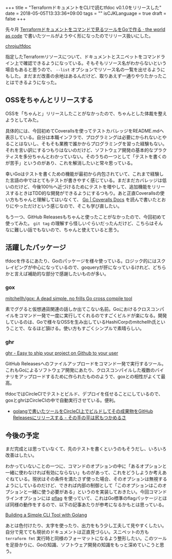 +++
title = "TerraformドキュメントをCLIで読むtfdoc v0.1.0をリリースした"
date = 2018-05-05T13:33:36+09:00
tags = ""
isCJKLanguage = true
draft = false
+++

先々月 [Terraformドキュメントをコマンドで見るツールをGoで作る · the world as code](https://chroju.github.io/blog/2018/03/25/create_terraform_helper_tool_with_go/) で書いたツールがようやく形になったのでリリース扱いにした。

[chroju/tfdoc](https://github.com/chroju/tfdoc)

指定したTerraformリソースについて、ドキュメントとスニペットをコマンドライン上で確認できるようになっている。そもそもリソース名がわからないという場合もあると思うので、 `--list` オプションでリソース名の一覧を出せるようにもした。まだまだ改善の余地はあるんだけど、取りあえず一通りやりたかったことはできるようになった。

OSSをちゃんとリリースする
----

OSSを「ちゃんと」リリースしたことがなかったので、ちゃんとした体裁を整えようとしてみた。

具体的には、今回初めてCoverallsを使ってテストカバレッジをREADME.mdへ表示している。自分は本職インフラで、プログラミングは必要にかられないとやることはないし、そもそも業務で誰かからプログラミングを習った経験もない。それを言い訳にするつもりはないのだけど、ソフトウェア開発の基本的なプラクティスを多分ちゃんとわかっていない。そのうちの一つとして「テストを書くのが苦手」というのがあり、これを解消したいと常々思っている。

幸いGoはテストを書くための機能が最初から内包されていて、これまで経験した言語の中ではとてもテストが書きやすく感じている。まだまだカバレッジは低いのだけど、今後100％へ近づけるためにテストを増やして、追加機能をリリースするときはTDD的な開発ができるようにするつもり。あと正直Coverallsの使い方もちゃんと理解してはいなくて、 [Go | Coveralls Docs](https://docs.coveralls.io/go) を読んで書いたとおりにやっただけという感じなので、そこも学び直したい。

もう一つ、GitHub Releasesもちゃんと使ったことがなかったので、今回初めて使ってみた。 `git tag` の理解すら怪しいぐらいだったんだけど、こちらはそんなに難しい話でもないので、ちゃんと使えていると思う。

活躍したパッケージ
----

tfdocを作るにあたり、Goのパッケージを様々使っている。ロジック的にはスクレイピングが中心になっているので、goqueryが肝になっているけれど、どちらかと言えば補助的な部分で感謝したいものが多い。

### gox

[mitchellh/gox: A dead simple, no frills Go cross compile tool](https://github.com/mitchellh/gox)

素でググると仮想通貨関連の話しか出てこない名前。Goにおけるクロスコンパイルをコマンド一発で一度に実行してくれるのですごくビルドが楽になる。開発しているのは、Goで様々なOSSを生み出しているHashiCorpのmitchellh氏ということで、なるほど頷ける。使い方もすごくシンプルで素晴らしい。

### ghr

[ghr - Easy to ship your project on Github to your user](https://deeeet.com/ghr/)

GitHub Releasesへのファイルアップロードをコマンド一発で実行するツール。これもGoによるソフトウェア開発にあたり、クロスコンパイルした複数のバイナリをアップロードするために作られたもののようで、goxとの相性がよくて最高。

tfdocではCircleCIでテストとビルド、デプロイを任せることにしているので、goxとghrはCircleCIの中で自動実行させている。便利。

* [golangで書いたツールをCircleCI上でビルドしてその成果物をGitHub Releasesにリリースする - その手の平は尻もつかめるさ](https://moznion.hatenadiary.com/entry/2016/11/16/234139)

今後の予定
----

まだ完成とは思っていなくて、先のテストを書くというのもそうだし、いろいろ改善はしたい。

わかっていないことの一つに、コマンドのオプションの中に「あるオプションと一緒に使わなければ有効にならない」ものがあって、これをどうしようか考えあぐねている。現状はその条件を満たさず使った場合、そのオプションは無視するようにしているのだけど、できれば内部の制御として「このオプションはこのオプションと一緒に使う必要がある」というのを実装しておきたい。今回コマンドラインオプションには [pflag](https://godoc.org/github.com/spf13/pflag) を使っていて、これはGo標準のflagパッケージとほぼ同様の動作をするので、以下の記事あたりが参考になるかもとは思っている。

[Building a Simple CLI Tool with Golang](https://blog.rapid7.com/2016/08/04/build-a-simple-cli-tool-with-golang/)

あとは色付けたり、太字を使ったり、出力をもう少し工夫して見やすくしたい。自分で見てても現状のドキュメントは正直見づらい。スニペットの方も `terraform fmt` 実行時と同様のフォーマットになるよう整形したい。このツールを足掛かりに、Goの知識、ソフトウェア開発の知識をもっと深めていこうと思う。


